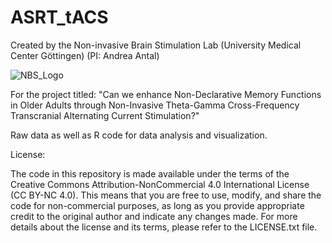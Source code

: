 # ASRT_tACS

Created by the Non-invasive Brain Stimulation Lab (University Medical Center Göttingen) (PI: Andrea Antal)

![NBS_Logo](https://github.com/ludi94/ASRT_tACS/assets/105629820/bbdefaab-59f4-4855-a5d6-907b24174a37)


For the project titled:
"Can we enhance Non-Declarative Memory Functions in Older Adults through Non-Invasive Theta-Gamma Cross-Frequency Transcranial Alternating Current Stimulation?"

Raw data as well as R code for data analysis and visualization.


License:

The code in this repository is made available under the terms of the Creative Commons Attribution-NonCommercial 4.0 International License (CC BY-NC 4.0). This means that you are free to use, modify, and share the code for non-commercial purposes, as long as you provide appropriate credit to the original author and indicate any changes made. For more details about the license and its terms, please refer to the LICENSE.txt file.

